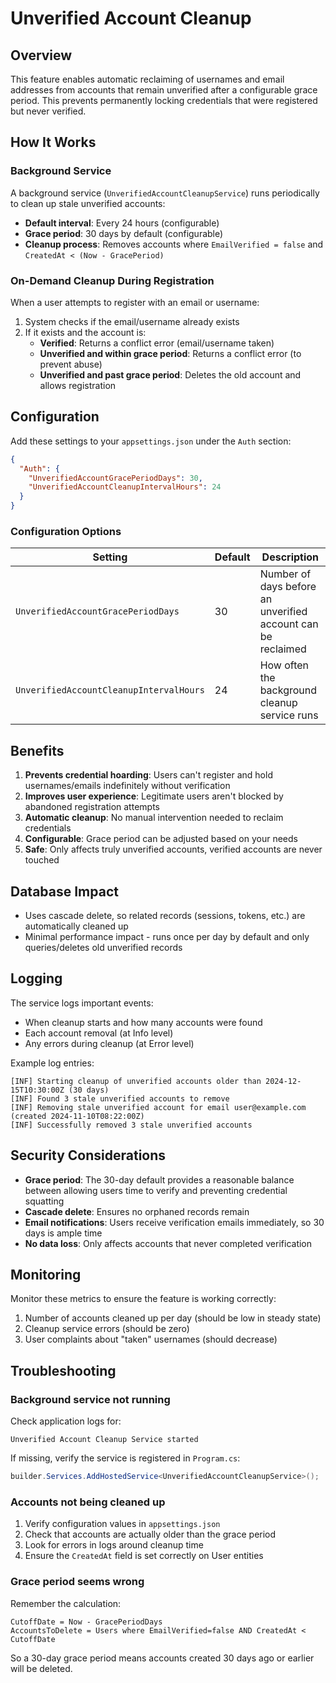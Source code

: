 # Unverified Account Cleanup

## Overview

This feature enables automatic reclaiming of usernames and email addresses from accounts that remain unverified after a configurable grace period. This prevents permanently locking credentials that were registered but never verified.

## How It Works

### Background Service

A background service (`UnverifiedAccountCleanupService`) runs periodically to clean up stale unverified accounts:

- **Default interval**: Every 24 hours (configurable)
- **Grace period**: 30 days by default (configurable)
- **Cleanup process**: Removes accounts where `EmailVerified = false` and `CreatedAt < (Now - GracePeriod)`

### On-Demand Cleanup During Registration

When a user attempts to register with an email or username:

1. System checks if the email/username already exists
2. If it exists and the account is:
   - **Verified**: Returns a conflict error (email/username taken)
   - **Unverified and within grace period**: Returns a conflict error (to prevent abuse)
   - **Unverified and past grace period**: Deletes the old account and allows registration

## Configuration

Add these settings to your `appsettings.json` under the `Auth` section:

```json
{
  "Auth": {
    "UnverifiedAccountGracePeriodDays": 30,
    "UnverifiedAccountCleanupIntervalHours": 24
  }
}
```

### Configuration Options

| Setting | Default | Description |
|---------|---------|-------------|
| `UnverifiedAccountGracePeriodDays` | 30 | Number of days before an unverified account can be reclaimed |
| `UnverifiedAccountCleanupIntervalHours` | 24 | How often the background cleanup service runs |

## Benefits

1. **Prevents credential hoarding**: Users can't register and hold usernames/emails indefinitely without verification
2. **Improves user experience**: Legitimate users aren't blocked by abandoned registration attempts
3. **Automatic cleanup**: No manual intervention needed to reclaim credentials
4. **Configurable**: Grace period can be adjusted based on your needs
5. **Safe**: Only affects truly unverified accounts, verified accounts are never touched

## Database Impact

- Uses cascade delete, so related records (sessions, tokens, etc.) are automatically cleaned up
- Minimal performance impact - runs once per day by default and only queries/deletes old unverified records

## Logging

The service logs important events:

- When cleanup starts and how many accounts were found
- Each account removal (at Info level)
- Any errors during cleanup (at Error level)

Example log entries:
```
[INF] Starting cleanup of unverified accounts older than 2024-12-15T10:30:00Z (30 days)
[INF] Found 3 stale unverified accounts to remove
[INF] Removing stale unverified account for email user@example.com (created 2024-11-10T08:22:00Z)
[INF] Successfully removed 3 stale unverified accounts
```

## Security Considerations

- **Grace period**: The 30-day default provides a reasonable balance between allowing users time to verify and preventing credential squatting
- **Cascade delete**: Ensures no orphaned records remain
- **Email notifications**: Users receive verification emails immediately, so 30 days is ample time
- **No data loss**: Only affects accounts that never completed verification

## Monitoring

Monitor these metrics to ensure the feature is working correctly:

1. Number of accounts cleaned up per day (should be low in steady state)
2. Cleanup service errors (should be zero)
3. User complaints about "taken" usernames (should decrease)

## Troubleshooting

### Background service not running

Check application logs for:
```
Unverified Account Cleanup Service started
```

If missing, verify the service is registered in `Program.cs`:
```csharp
builder.Services.AddHostedService<UnverifiedAccountCleanupService>();
```

### Accounts not being cleaned up

1. Verify configuration values in `appsettings.json`
2. Check that accounts are actually older than the grace period
3. Look for errors in logs around cleanup time
4. Ensure the `CreatedAt` field is set correctly on User entities

### Grace period seems wrong

Remember the calculation:
```
CutoffDate = Now - GracePeriodDays
AccountsToDelete = Users where EmailVerified=false AND CreatedAt < CutoffDate
```

So a 30-day grace period means accounts created 30 days ago or earlier will be deleted.
